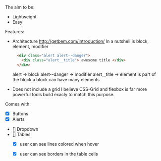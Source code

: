 The aim to be:
  * Lightweight 
  * Easy

Features:
  * Architecture http://getbem.com/introduction/
    In a nutshell is block, element, modifier
    ```html
      <div class="alert alert--danger">
        <div class="alert__title"> awesome title </div>
      </div>
    ```
    alert -> block
      alert--danger -> modifier 
        alert__title  -> element is part of the block a block can have many elements
    
  * Does not include a grid I believe CSS-Grid and flexbox is far more powerful tools build exacly to match this purpose.

Comes with:
- [X] Buttons
- [X] Alerts
- [] Dropdown
- [] Tables
  - [X] user can see lines colored when hover
  - [X] user can see borders in the table cells


